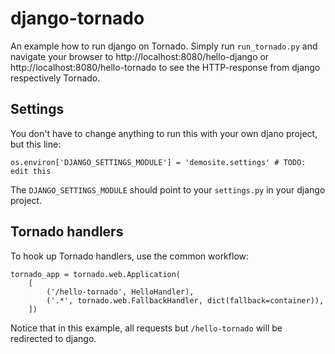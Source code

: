 django-tornado
==============

An example how to run django on Tornado. Simply run `run_tornado.py` and navigate your browser to http://localhost:8080/hello-django or http://localhost:8080/hello-tornado to see the HTTP-response from django respectively Tornado.

Settings
--------

You don't have to change anything to run this with your own djano project, but this line:

```
os.environ['DJANGO_SETTINGS_MODULE'] = 'demosite.settings' # TODO: edit this
```

The `DJANGO_SETTINGS_MODULE` should point to your `settings.py` in your django project.

Tornado handlers
----------------

To hook up Tornado handlers, use the common workflow:

```
tornado_app = tornado.web.Application(
    [
        ('/hello-tornado', HelloHandler),
        ('.*', tornado.web.FallbackHandler, dict(fallback=container)),
    ])
```

Notice that in this example, all requests but `/hello-tornado` will be redirected to django.
